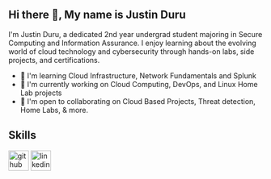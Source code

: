 ## Hi there 👋, My name is Justin Duru

I'm Justin Duru, a dedicated 2nd year undergrad student majoring in Secure Computing and Information Assurance. I enjoy learning about the evolving world of cloud technology and cybersecurity through hands-on labs, side projects, and certifications.  

- 🧠 I'm learning Cloud Infrastructure, Network Fundamentals and Splunk 
- 🔭 I'm currently working on Cloud Computing, DevOps, and Linux Home Lab projects 
- 🤝 I'm open to collaborating on Cloud Based Projects, Threat detection, Home Labs, & more.

## Skills 



[<img src='https://cdn.jsdelivr.net/npm/simple-icons@3.0.1/icons/github.svg' alt='github' height='40'>](https://github.com/jduru213)  [<img src='https://cdn.jsdelivr.net/npm/simple-icons@3.0.1/icons/linkedin.svg' alt='linkedin' height='40'>](https://www.linkedin.com/in/https://www.linkedin.com/in/justin-duru-97159a250//)  

